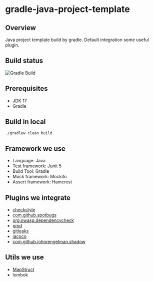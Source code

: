 # gradle-java-project-template

## Overview

Java project template build by gradle. Default integration some useful plugin.

## Build status

![Gradle Build](https://github.com/csmervyn/gradle-java-project-template/actions/workflows/gradle.yml/badge.svg)

## Prerequisites

- JDK 17
- Gradle

## Build in local

```shell
./gradlew clean build
```

## Framework we use

- Language: Java
- Test framework: Junit 5
- Build Tool: Gradle
- Mock framework: Mockito
- Assert framework: Hamcrest

## Plugins we integrate

- [checkstyle](./documents/plugins-we-integrate.md#checkstyle)
- [com.github.spotbugs](./documents/plugins-we-integrate.md#spotbugs)
- [org.owasp.dependencycheck](./documents/plugins-we-integrate.md#dependencycheck)
- [pmd](./documents/plugins-we-integrate.md#pmd)
- [gitleaks](./documents/plugins-we-integrate.md#gitleaks)
- [jacoco](./documents/plugins-we-integrate.md#Jacoco)
- [com.github.johnrengelman.shadow](./documents/plugins-we-integrate.md#shadow)

## Utils we use
- [MapStruct](./documents/utils-we-use.md#MapStruct)
- lombok






